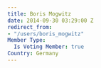 ```yaml
---
title: Boris Mogwitz
date: 2014-09-30 03:29:00 Z
redirect_from:
- "/users/boris_mogwitz"
Member Type:
  Is Voting Member: true
Country: Germany
---
```


